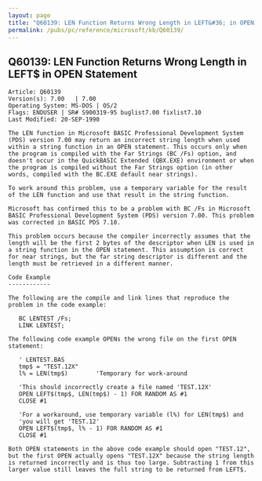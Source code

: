 ```yaml
---
layout: page
title: "Q60139: LEN Function Returns Wrong Length in LEFT&#36; in OPEN Statement"
permalink: /pubs/pc/reference/microsoft/kb/Q60139/
---
```


## Q60139: LEN Function Returns Wrong Length in LEFT&#36; in OPEN Statement

	Article: Q60139
	Version(s): 7.00   | 7.00
	Operating System: MS-DOS | OS/2
	Flags: ENDUSER | SR# S900319-95 buglist7.00 fixlist7.10
	Last Modified: 20-SEP-1990
	
	The LEN function in Microsoft BASIC Professional Development System
	(PDS) version 7.00 may return an incorrect string length when used
	within a string function in an OPEN statement. This occurs only when
	the program is compiled with the Far Strings (BC /Fs) option, and
	doesn't occur in the QuickBASIC Extended (QBX.EXE) environment or when
	the program is compiled without the Far Strings option (in other
	words, compiled with the BC.EXE default near strings).
	
	To work around this problem, use a temporary variable for the result
	of the LEN function and use that result in the string function.
	
	Microsoft has confirmed this to be a problem with BC /Fs in Microsoft
	BASIC Professional Development System (PDS) version 7.00. This problem
	was corrected in BASIC PDS 7.10.
	
	This problem occurs because the compiler incorrectly assumes that the
	length will be the first 2 bytes of the descriptor when LEN is used in
	a string function in the OPEN statement. This assumption is correct
	for near strings, but the far string descriptor is different and the
	length must be retrieved in a different manner.
	
	Code Example
	------------
	
	The following are the compile and link lines that reproduce the
	problem in the code example:
	
	   BC LENTEST /Fs;
	   LINK LENTEST;
	
	The following code example OPENs the wrong file on the first OPEN
	statement:
	
	   ' LENTEST.BAS
	   tmp$ = "TEST.12X"
	   l% = LEN(tmp$)        'Temporary for work-around
	
	   'This should incorrectly create a file named 'TEST.12X'
	   OPEN LEFT$(tmp$, LEN(tmp$) - 1) FOR RANDOM AS #1
	   CLOSE #1
	
	   'For a workaround, use temporary variable (l%) for LEN(tmp$) and
	   'you will get 'TEST.12'
	   OPEN LEFT$(tmp$, l% - 1) FOR RANDOM AS #1
	   CLOSE #1
	
	Both OPEN statements in the above code example should open "TEST.12",
	but the first OPEN actually opens "TEST.12X" because the string length
	is returned incorrectly and is thus too large. Subtracting 1 from this
	larger value still leaves the full string to be returned from LEFT$.
